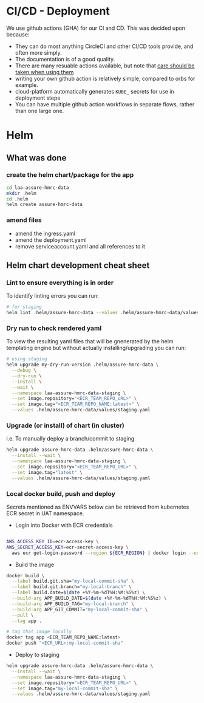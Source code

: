 # CI/CD - Deployment


We use github actions (GHA) for our CI and CD. This was decided upon because:

- They can do most anything CircleCI and other CI/CD tools provide, and often more simply.
- The documentation is of a good quality.
- There are many resuable actions available, but note that [care should be taken when using them](https://docs.github.com/en/actions/security-guides/security-hardening-for-github-actions#using-third-party-actions)
- writing your own github action is relatively simple, compared to orbs for example.
- cloud-platform automatically generates `KUBE_` secrets for use in deployment steps
- You can have multiple github action workflows in separate flows, rather than one large one.



# Helm

## What was done

### create the helm chart/package for the app
```sh
cd laa-assure-hmrc-data
mkdir .helm
cd .helm
helm create assure-hmrc-data
```

### amend files
 - amend the ingress.yaml
 - amend the deployment.yaml
 - remove serviceaccount.yaml and all references to it

## Helm chart development cheat sheet

### Lint to ensure everything is in order

To identify linting errors you can run:

```sh
# for staging
helm lint .helm/assure-hmrc-data --values .helm/assure-hmrc-data/values-staging.yaml
```

### Dry run to check rendered yaml

To view the resulting yaml files that will be gnenerated by the helm templating engine but without actually installing/upgrading you can run:

```sh
# using staging
helm upgrade my-dry-run-version .helm/assure-hmrc-data \
  --debug \
  --dry-run \
  --install \
  --wait \
  --namespace laa-assure-hmrc-data-staging \
  --set image.repository="<ECR_TEAM_REPO_URL>" \
  --set image.tag="<ECR_TEAM_REPO_NAME:latest>" \
  --values .helm/assure-hmrc-data/values/staging.yaml

```

### Upgrade (or install) of chart (in cluster)
i.e. To manually deploy a branch/commit to staging

```sh
helm upgrade assure-hmrc-data .helm/assure-hmrc-data \
  --install --wait \
  --namespace laa-assure-hmrc-data-staging \
  --set image.repository="<ECR_TEAM_REPO_URL>" \
  --set image.tag="latest" \
  --values .helm/assure-hmrc-data/values/staging.yaml
```

### Local docker build, push and deploy

Secrets mentioned as ENVVARS below can be retrieved from kubernetes ECR secret in UAT namespace.

- Login into Docker with ECR credentials
```sh

AWS_ACCESS_KEY_ID=ecr-access-key \
AWS_SECRET_ACCESS_KEY=ecr-secret-access-key \
  aws ecr get-login-password --region ${ECR_REGION} | docker login --username AWS --password-stdin ${ECR_URL}
```

- Build the image
```sh
docker build \
  --label build.git.sha="my-local-commit-sha" \
  --label build.git.branch="my-local-branch" \
  --label build.date=$(date +%Y-%m-%dT%H:%M:%S%z) \
  --build-arg APP_BUILD_DATE=$(date +%Y-%m-%dT%H:%M:%S%z) \
  --build-arg APP_BUILD_TAG="my-local-branch" \
  --build-arg APP_GIT_COMMIT="my-local-commit-sha" \
  --pull \
  --tag app .

# tag that image locally
docker tag app <ECR_TEAM_REPO_NAME:latest>
docker push "<ECR_URL>:my-local-commit-sha"
```

- Deploy to staging

```sh
helm upgrade assure-hmrc-data .helm/assure-hmrc-data \
  --install --wait \
  --namespace laa-assure-hmrc-data-staging \
  --set image.repository="<ECR_TEAM_REPO_URL>" \
  --set image.tag="my-local-commit-sha" \
  --values .helm/assure-hmrc-data/values/staging.yaml
```
